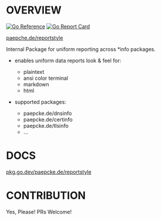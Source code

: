 # OVERVIEW
[![Go Reference](https://pkg.go.dev/badge/paepcke.de/reportstyle.svg)](https://pkg.go.dev/paepcke.de/reportstyle) [![Go Report Card](https://goreportcard.com/badge/paepcke.de/reportstyle)](https://goreportcard.com/report/paepcke.de/reportstyle)

[paepche.de/reportstyle](https://paepcke.de/reportstyle/)

Internal Package for uniform reporting across \*info packages. 

- enables uniform data reports look & feel for:
	- plaintext
	- ansi color terminal 
	- markdown 
	- html

- supported packages:
	- paepcke.de/dnsinfo
	- paepcke.de/certinfo
	- paepcke.de/tlsinfo
	- ...

# DOCS

[pkg.go.dev/paepcke.de/reportstyle](https://pkg.go.dev/paepcke.de/reportstyle)

# CONTRIBUTION

Yes, Please! PRs Welcome! 
